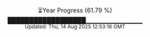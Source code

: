 <p align="center">
⏳Year Progress (61.79 %) <br>
██████████████████▁▁▁▁▁▁▁▁▁▁▁▁ <br>
<sub>Updated: Thu, 14 Aug 2025 12:53:16 GMT</sub>
</p>

